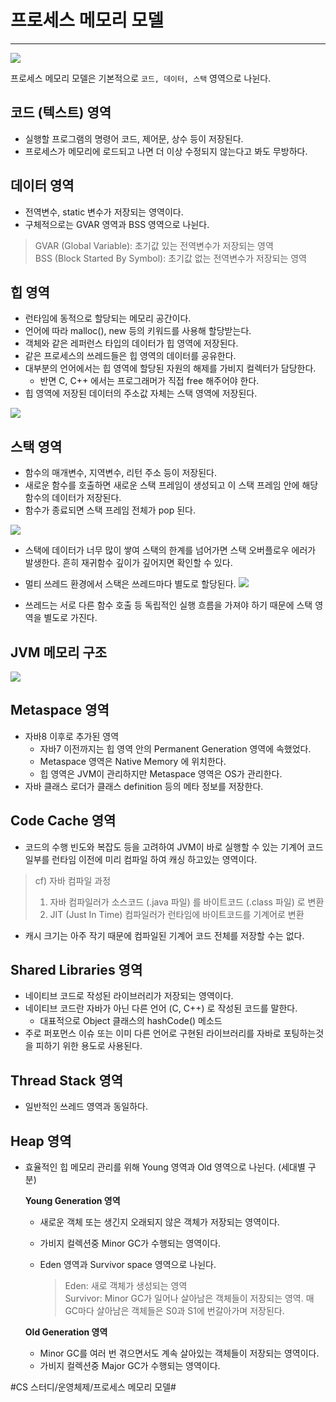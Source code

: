 # 프로세스 메모리 모델
- - - -
![](README/16403278811501*fwkyPI8Gmzd0Q_XAGM5_eA.png)

프로세스 메모리 모델은 기본적으로  `코드, 데이터, 스택` 영역으로 나뉜다. 

## 코드 (텍스트) 영역
* 실행할 프로그램의 명령어 코드, 제어문, 상수 등이 저장된다. 
* 프로세스가 메모리에 로드되고 나면 더 이상 수정되지 않는다고 봐도 무방하다.


## 데이터 영역
* 전역변수, static 변수가 저장되는 영역이다.
* 구체적으로는 GVAR 영역과 BSS 영역으로 나뉜다.

> GVAR (Global Variable): 초기값 있는 전역변수가 저장되는 영역  
> BSS (Block Started By Symbol): 초기값 없는 전역변수가 저장되는 영역  


## 힙 영역
* 런타임에 동적으로 할당되는 메모리 공간이다.
* 언어에 따라 malloc(), new 등의 키워드를 사용해 할당받는다.
* 객체와 같은 레퍼런스 타입의 데이터가 힙 영역에 저장된다.
* 같은 프로세스의 쓰레드들은 힙 영역의 데이터를 공유한다.
* 대부분의 언어에서는 힙 영역에 할당된 자원의 해제를 가비지 컬렉터가 담당한다.
	* 반면 C, C++ 에서는 프로그래머가 직접 free 해주어야 한다.
* 힙 영역에 저장된 데이터의 주소값 자체는 스택 영역에 저장된다.

![](README/1626311640459Screen%20Shot%202021-07-15%20at%2010.13.45%20AM.png)


## 스택 영역
* 함수의 매개변수, 지역변수, 리턴 주소 등이 저장된다.
* 새로운 함수를 호출하면 새로운 스택 프레임이 생성되고 이 스택 프레임 안에 해당 함수의 데이터가 저장된다.
* 함수가 종료되면 스택 프레임 전체가 pop 된다.

![](README/uc.png)

* 스택에 데이터가 너무 많이 쌓여 스택의 한계를 넘어가면 스택 오버플로우 에러가 발생한다. 흔히 재귀함수 깊이가 깊어지면 확인할 수 있다.
* 멀티 쓰레드 환경에서 스택은 쓰레드마다 별도로 할당된다.
 ![](README/%E1%84%89%E1%85%B3%E1%84%8F%E1%85%B3%E1%84%85%E1%85%B5%E1%86%AB%E1%84%89%E1%85%A3%E1%86%BA%202020-07-25%20%E1%84%8B%E1%85%A9%E1%84%8C%E1%85%A5%E1%86%AB%2010.26.07.png)

* 쓰레드는 서로 다른 함수 호출 등 독립적인 실행 흐름을 가져야 하기 때문에 스택 영역을 별도로 가진다.


## JVM 메모리 구조

![](README/8uh8SPy.png)


## Metaspace 영역
* 자바8 이후로 추가된 영역
	* 자바7 이전까지는 힙 영역 안의 Permanent Generation 영역에 속했었다.
	* Metaspace 영역은 Native Memory 에 위치한다.
	* 힙 영역은 JVM이 관리하지만 Metaspace 영역은 OS가 관리한다.
* 자바 클래스 로더가 클래스 definition 등의 메타 정보를 저장한다.


## Code Cache 영역
* 코드의 수행 빈도와 복잡도 등을 고려하여 JVM이 바로 실행할 수 있는 기계어 코드 일부를 런타임 이전에 미리 컴파일 하여 캐싱 하고있는 영역이다.

> cf) 자바 컴파일 과정  
> 1. 자바 컴파일러가 소스코드 (.java 파일) 를 바이트코드 (.class 파일) 로 변환  
> 2. JIT (Just In Time) 컴파일러가 런타임에 바이트코드를 기계어로 변환	  

* 캐시 크기는 아주 작기 때문에 컴파일된 기계어 코드 전체를 저장할 수는 없다.


## Shared Libraries 영역
* 네이티브 코드로 작성된 라이브러리가 저장되는 영역이다.
* 네이티브 코드란 자바가 아닌 다른 언어 (C, C++) 로 작성된 코드를 말한다.
	* 대표적으로 Object 클래스의 hashCode() 메소드
* 주로 퍼포먼스 이슈 또는 이미 다른 언어로 구현된 라이브러리를 자바로 포팅하는것을 피하기 위한 용도로 사용된다.


## Thread Stack 영역
* 일반적인 쓰레드 영역과 동일하다.


## Heap 영역
* 효율적인 힙 메모리 관리를 위해 Young 영역과 Old 영역으로 나뉜다. (세대별 구분)

  **Young Generation 영역**
  * 새로운 객체 또는 생긴지 오래되지 않은 객체가 저장되는 영역이다.
  * 가비지 컬렉션중 Minor GC가 수행되는 영역이다.
  * Eden 영역과 Survivor space 영역으로 나뉜다.

	> Eden: 새로 객체가 생성되는 영역  
	> Survivor: Minor GC가 일어나 살아남은 객체들이 저장되는 영역. 매 GC마다 살아남은 객체들은 S0과 S1에 번갈아가며  저장된다.  
	 
  **Old Generation 영역**  		
  * Minor GC를 여러 번 겪으면서도 계속 살아있는 객체들이 저장되는 영역이다.
  * 가비지 컬렉션중 Major GC가 수행되는 영역이다.


#CS 스터디/운영체제/프로세스 메모리 모델#


